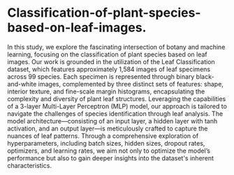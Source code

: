 # Classification-of-plant-species-based-on-leaf-images.
In this study, we explore the fascinating intersection of botany and machine learning, 
focusing on the classification of plant species based on leaf images. Our work is 
grounded in the utilization of the Leaf Classification dataset, which features 
approximately 1,584 images of leaf specimens across 99 species. Each specimen is 
represented through binary black-and-white images, complemented by three distinct 
sets of features: shape, interior texture, and fine-scale margin histograms, 
encapsulating the complexity and diversity of plant leaf structures. Leveraging the 
capabilities of a 3-layer Multi-Layer Perceptron (MLP) model, our approach is 
tailored to navigate the challenges of species identification through leaf analysis. 
The model architecture—consisting of an input layer, a hidden layer with tanh 
activation, and an output layer—is meticulously crafted to capture the nuances of 
leaf patterns. Through a comprehensive exploration of hyperparameters, including 
batch sizes, hidden sizes, dropout rates, optimizers, and learning rates, we aim not 
only to optimize the model’s performance but also to gain deeper insights into the 
dataset's inherent characteristics.
